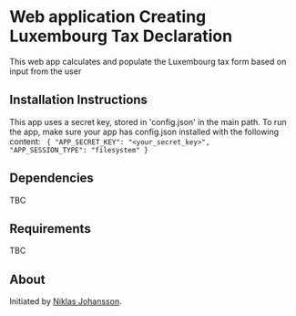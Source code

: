 # Web application Creating Luxembourg Tax Declaration
This web app calculates and populate the Luxembourg tax form based on input from the user

## Installation Instructions
This app uses a secret key, stored in 'config.json' in the main path. To run the
app, make sure your app has config.json installed with the following content:
<code>
{
    "APP_SECRET_KEY": "<your_secret_key>",
    "APP_SESSION_TYPE": "filesystem"
}
</code>

## Dependencies
TBC

## Requirements
TBC

## About
Initiated by <a href="https://github.com/niklas-joh/" title="Niklas Johansson Github" alt="Niklas Johansson Github Profle">Niklas Johansson</a>.